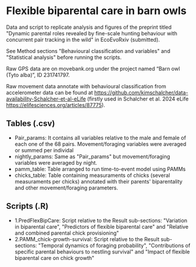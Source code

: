 # Flexible biparental care in barn owls
Data and script to replicate analysis and figures of the preprint titled "Dynamic parental roles revealed by fine-scale hunting behaviour with concurrent pair tracking in the wild" in EcoEvoRxiv (submitted). 

See Method sections "Behavioural classification and variables" and "Statistical analysis" before running the scripts.

Raw GPS data are on movebank.org under the project named “Barn owl (Tyto alba)”, ID 231741797.

Raw movement data annotate with behavioural classification from accelerometer data can be found at https://github.com/kimschalcher/data-availability-Schalcher-et-al-eLife (firstly used in Schalcher et al. 2024 eLife https://elifesciences.org/articles/87775).


## Tables (.csv)
- Pair_params: It contains all variables relative to the male and female of each one of the 68 pairs. Movement/foraging variables were averaged or summed per individal
- nightly_params: Same as "Pair_params" but movement/foraging variables were averaged by night.
- pamm_table: Table arranged to run time-to-event model using PAMMs
- chicks_table: Table containing measuraments of chicks (several measuraments per chicks) annotated with their parents' biparentality and other movement/foraging parameters.

## Scripts (.R)
- 1.PredFlexBipCare: Script relative to the Result sub-sections: "Variation in biparental care", "Predictors of flexible biparental care" and "Relative and combined parental chick provisioning"
- 2.PAMM_chick-growth-survival: Script relative to the Result sub-sections: "Temporal dynamics of foraging probability", "Contributions of specific parental behaviours to nestling survival" and "Impact of flexible biparental care on chick growth"
